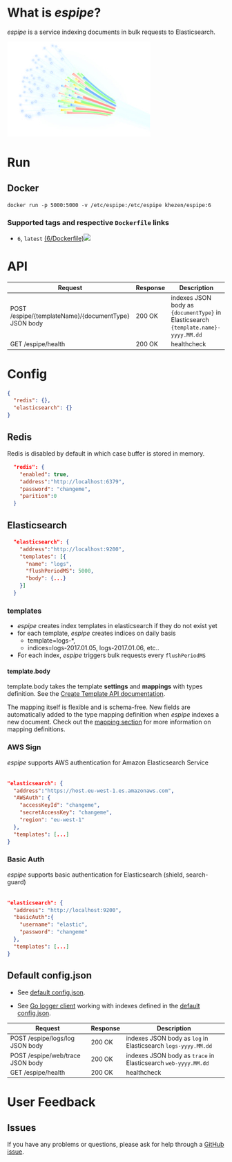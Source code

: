 
# What is *espipe*?

*espipe* is a service indexing documents in bulk requests to Elasticsearch.

![](https://github.com/khezen/espipe/raw/master/espipe.png)



# Run

## Docker
`docker run -p 5000:5000 -v /etc/espipe:/etc/espipe khezen/espipe:6`
### Supported tags and respective `Dockerfile` links
* `6`, `latest`
 [(6/Dockerfile)](https://github.com/khezen/espipe/blob/6/Dockerfile)[![](https://images.microbadger.com/badges/image/khezen/espipe.svg)](https://hub.docker.com/r/khezen/espipe/)

# API
Request|Response|Description
---|---|---
POST /espipe/{templateName}/{documentType}  JSON body | 200 OK | indexes JSON body as `{documentType}` in Elasticsearch `{template.name}-yyyy.MM.dd`
GET /espipe/health | 200 OK | healthcheck

# Config
```json
{
  "redis": {},
  "elasticsearch": {}
}
```

## Redis
Redis is disabled by default in which case buffer is stored in memory.
```json
  "redis": {
    "enabled": true,
    "address":"http://localhost:6379",
    "password": "changeme",
    "parition":0
  }
```

## Elasticsearch
```json
  "elasticsearch": {
    "address":"http://localhost:9200",
    "templates": [{
      "name": "logs",
      "flushPeriodMS": 5000,
      "body": {...}
    }]
  }
```
### templates
  * *espipe* creates index templates in elasticsearch if they do not exist yet
  * for each template, *espipe* creates indices on daily basis
    * template=logs-\*,
    * indices=logs-2017.01.05, logs-2017.01.06, etc..
  * For each index, *espipe* triggers bulk requests every `flushPeriodMS`

#### template.body
template.body takes the template **settings** and **mappings** with types definition.
See the [Create Template API documentation](https://www.elastic.co/guide/en/elasticsearch/reference/current/indices-templates.html).

The mapping itself is flexible and is schema-free. New fields are automatically added to the type mapping definition when *espipe* indexes a new document. Check out the [mapping section](https://www.elastic.co/guide/en/elasticsearch/reference/current/mapping.html) for more information on mapping definitions.

### AWS Sign

*espipe* supports AWS authentication for Amazon Elasticsearch Service
```json

"elasticsearch": {
  "address":"https://host.eu-west-1.es.amazonaws.com",
  "AWSAuth": {
    "accessKeyId": "changeme",
    "secretAccessKey": "changeme",
    "region": "eu-west-1"
  },
  "templates": [...]
}
```

### Basic Auth

*espipe* supports basic authentication for Elasticsearch (shield, search-guard)

```json

"elasticsearch": {
  "address": "http://localhost:9200",
  "basicAuth":{ 
    "username": "elastic",
    "password": "changeme"
  },
  "templates": [...]
}
```

## Default config.json

* See [default config.json](https://github.com/khezen/espipe/raw/master/config.json).

* See [Go logger client](https://godoc.org/github.com/khezen/espipe/log) working with indexes defined in the [default config.json](https://github.com/khezen/espipe/raw/master/config.json).

Request|Response|Description
---|---|---
POST /espipe/logs/log JSON body | 200 OK | indexes JSON body as `log` in Elasticsearch `logs-yyyy.MM.dd`
POST /espipe/web/trace JSON body | 200 OK | indexes JSON body as `trace` in Elasticsearch `web-yyyy.MM.dd`
GET /espipe/health | 200 OK | healthcheck





# User Feedback
## Issues
If you have any problems or questions, please ask for help through a [GitHub issue](https://github.com/khezen/espipe/issues).
